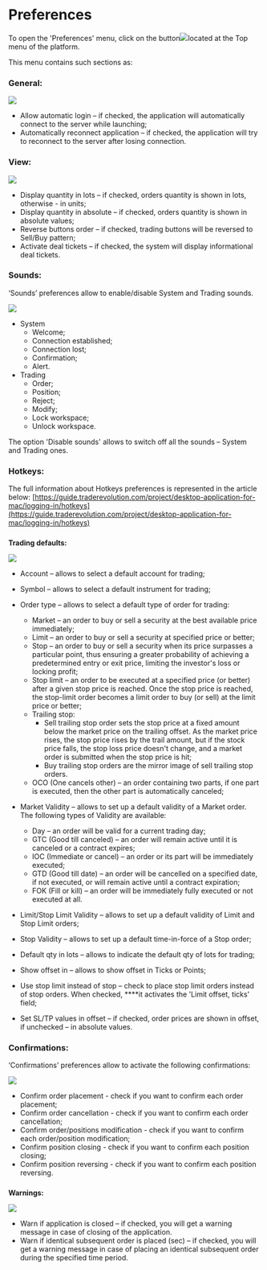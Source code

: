 # Preferences

To open the 'Preferences' menu, click on the button![](../../../.gitbook/assets/1%20%2883%29.png)located at the Top menu of the platform.

This menu contains such sections as:

### General:

![](../../../.gitbook/assets/1%20%2885%29.png)

* Allow automatic login – if checked, the application will automatically connect to the server while launching;
* Automatically reconnect application – if checked, the application will try to reconnect to the server after losing connection.

### **View:**

![](../../../.gitbook/assets/2%20%2855%29.png)

* Display quantity in lots – if checked, orders quantity is shown in lots, otherwise - in units;
* Display quantity in absolute – if checked, orders quantity is shown in absolute values;
* Reverse buttons order – if checked, trading buttons will be reversed to Sell/Buy pattern;
* Activate deal tickets – if checked, the system will display informational deal tickets.

### **Sounds:**

‘Sounds’ preferences allow to enable/disable System and Trading sounds.

![](../../../.gitbook/assets/3%20%2846%29.png)

* System
  * Welcome;
  * Connection established;
  * Connection lost;
  * Confirmation;
  * Alert.
* Trading
  * Order;
  * Position;
  * Reject;
  * Modify;
  * Lock workspace;
  * Unlock workspace.

The option 'Disable sounds' allows to switch off all the sounds – System and Trading ones.

### **Hotkeys:**

The full information about Hotkeys preferences is represented in the article below: [https://guide.traderevolution.com/project/desktop-application-for-mac/logging-in/hotkeys](https://guide.traderevolution.com/project/desktop-application-for-mac/logging-in/hotkeys)

### **Trading defaults:**

![](../../../.gitbook/assets/mac-settings.png)

* Account – allows to select a default account for trading;
* Symbol – allows to select a default instrument for trading;
* Order type – allows to select a default type of order for trading:

  * Market – an order to buy or sell a security at the best available price immediately;
  * Limit – an order to buy or sell a security at specified price or better;
  * Stop – an order to buy or sell a security when its price surpasses a particular point, thus ensuring a greater probability of achieving a predetermined entry or exit price, limiting the investor's loss or locking profit;
  * Stop limit – an order to be executed at a specified price \(or better\) after a given stop price is reached. Once the stop price is reached, the stop-limit order becomes a limit order to buy \(or sell\) at the limit price or better;
  * Trailing stop:
    * Sell trailing stop order sets the stop price at a fixed amount below the market price on the trailing offset. As the market price rises, the stop price rises by the trail amount, but if the stock price falls, the stop loss price doesn't change, and a market order is submitted when the stop price is hit;
    * Buy trailing stop orders are the mirror image of sell trailing stop orders.
  * OCO \(One cancels other\) – an order containing two parts, if one part is executed, then the other part is automatically canceled;

* Market Validity – allows to set up a default validity of a Market order. The following types of Validity are available:

  * Day – an order will be valid for a current trading day;
  * GTC \(Good till canceled\) – an order will remain active until it is canceled or a contract expires;
  * IOC \(Immediate or cancel\) – an order or its part will be immediately executed;
  * GTD \(Good till date\) – an order will be cancelled on a specified date, if not executed, or will remain active until a contract expiration;
  * FOK \(Fill or kill\) – an order will be immediately fully executed or not executed at all.

* Limit/Stop Limit Validity – allows to set up a default validity of Limit and Stop Limit orders;
* Stop Validity – allows to set up a default time-in-force of a Stop order;
* Default qty in lots – allows to indicate the default qty of lots for trading;
* Show offset in – allows to show offset in Ticks or Points;
* Use stop limit instead of stop – check to place stop limit orders instead of stop orders. When checked, ****it activates the 'Limit offset, ticks' field;
* Set SL/TP values in offset – if checked, order prices are shown in offset, if unchecked – in absolute values.

### **Confirmations:**

‘Confirmations’ preferences allow to activate the following confirmations:

![](../../../.gitbook/assets/6%20%283%29.png)

* Confirm order placement - check if you want to confirm each order placement;
* Confirm order cancellation - check if you want to confirm each order cancellation;
* Confirm order/positions modification - check if you want to confirm each order/position modification;
* Confirm position closing - check if you want to confirm each position closing;
* Confirm position reversing - check if you want to confirm each position reversing.

### **Warnings:**

![](../../../.gitbook/assets/mac%20%281%29.png)

* Warn if application is closed – if checked, you will get a warning message in case of closing of the application.
* Warn if identical subsequent order is placed \(sec\) – if checked, you will get a warning message in case of placing an identical subsequent order during the specified time period.

